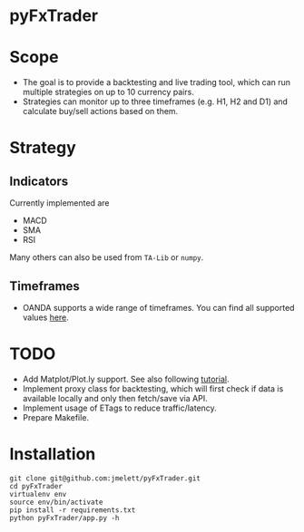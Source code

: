 pyFxTrader
=========


# Scope

- The goal is to provide a backtesting and live trading tool, which can run
  multiple strategies on up to 10 currency pairs.
- Strategies can monitor up to three timeframes (e.g. H1, H2 and D1) and 
  calculate buy/sell actions based on them.


# Strategy

## Indicators

Currently implemented are

- MACD
- SMA
- RSI

Many others can also be used from `TA-Lib` or `numpy`.


## Timeframes

* OANDA supports a wide range of timeframes. You can find all supported values [here](http://developer.oanda.com/rest-live/rates/#retrieveInstrumentHistory).


# TODO

- Add Matplot/Plot.ly support. See also following [tutorial](http://www.randalolson.com/2014/06/28/how-to-make-beautiful-data-visualizations-in-python-with-matplotlib/).
- Implement proxy class for backtesting, which will first check if data is 
  available locally and only then fetch/save via API.
- Implement usage of ETags to reduce traffic/latency.
- Prepare Makefile.


# Installation

    git clone git@github.com:jmelett/pyFxTrader.git
    cd pyFxTrader
    virtualenv env
    source env/bin/activate
    pip install -r requirements.txt
    python pyFxTrader/app.py -h
